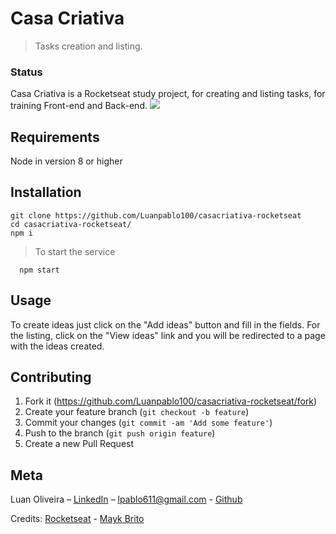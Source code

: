 # Casa Criativa
> Tasks creation and listing.

### Status

Casa Criativa is a Rocketseat study project, for creating and listing tasks, for training Front-end and Back-end.
![](https://live.staticflickr.com/65535/50416256588_5e94935be0_c.jpg)

## Requirements
Node in version 8 or higher

## Installation

```
git clone https://github.com/Luanpablo100/casacriativa-rocketseat
cd casacriativa-rocketseat/
npm i
```
> To start the service
```
  npm start
```
## Usage

To create ideas just click on the "Add ideas" button and fill in the fields.
For the listing, click on the "View ideas" link and you will be redirected to a page with the ideas created.

## Contributing

1. Fork it (<https://github.com/Luanpablo100/casacriativa-rocketseat/fork>)
2. Create your feature branch (`git checkout -b feature`)
3. Commit your changes (`git commit -am 'Add some feature'`)
4. Push to the branch (`git push origin feature`)
5. Create a new Pull Request

## Meta
Luan Oliveira – [LinkedIn](https://www.linkedin.com/in/luan-oliveira-713159198/) – lpablo611@gmail.com - [Github](https://github.com/Luanpablo100)

Credits: [Rocketseat](https://rocketseat.com.br/) - [Mayk Brito](https://github.com/maykbrito)

